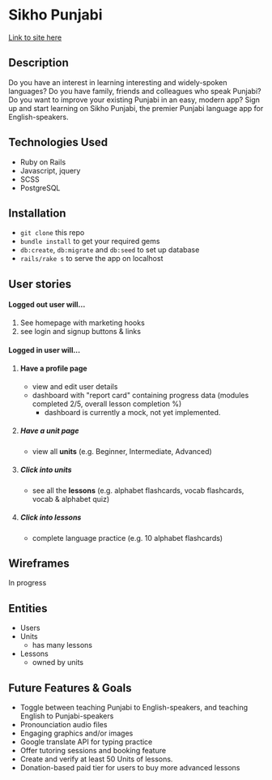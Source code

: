 # Sikho Punjabi

[Link to site here](https://learn-punjabi.herokuapp.com/)

## Description

Do you have an interest in learning interesting and widely-spoken languages? Do you have family, friends and colleagues who speak Punjabi? Do you want to improve your existing Punjabi in an easy, modern app? Sign up and start learning on Sikho Punjabi, the premier Punjabi language app for English-speakers.

## Technologies Used

- Ruby on Rails
- Javascript, jquery
- SCSS
- PostgreSQL

## Installation

- `git clone` this repo
- `bundle install` to get your required gems
- `db:create`, `db:migrate` and `db:seed` to set up database
- `rails/rake s` to serve the app on localhost

## User stories

#### Logged out user will...
 1. See homepage with marketing hooks
 2. see login and signup buttons & links

#### Logged in user will...
 1. #### Have a profile page
    * view and edit user details
    * dashboard with "report card" containing progress data (modules completed 2/5, overall lesson completion %)
        * dashboard is currently a mock, not yet implemented. 

 2. ##### Have a unit page
    * view all <b>units</b> (e.g. Beginner, Intermediate, Advanced)

 3. ##### Click into units
    * see all the <b>lessons</b> (e.g. alphabet flashcards, vocab flashcards, vocab & alphabet quiz)

 4. ##### Click into lessons
    * complete language practice (e.g. 10 alphabet flashcards)

## Wireframes

In progress

## Entities

- Users
- Units
    - has many lessons
- Lessons
    - owned by units

## Future Features & Goals

- Toggle between teaching Punjabi to English-speakers, and teaching English to Punjabi-speakers
- Pronounciation audio files
- Engaging graphics and/or images
- Google translate API for typing practice
- Offer tutoring sessions and booking feature
- Create and verify at least 50 Units of lessons.
- Donation-based paid tier for users to buy more advanced lessons 
